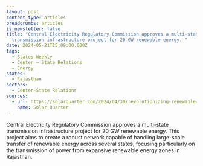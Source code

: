 ```yaml
---
layout: post
content_type: articles
breadcrumbs: articles
is_newsletter: false
title: "Central Electricity Regulatory Commission approves a multi-state
  transmission infrastructure project for 20 GW renewable energy. "
date: 2024-05-21T15:09:00.000Z
tags:
  - States Weekly
  - Center – State Relations 
  - Energy
states:
  - Rajasthan
sectors:
  - Center-State Relations
sources:
  - url: https://solarquarter.com/2024/04/30/revolutionizing-renewable-energy-advancements-in-power-transmission-infrastructure-from-rajasthan/#google_vignette
    name: Solar Quarter
---
```

Central Electricity Regulatory Commission approves a multi-state transmission infrastructure project for 20 GW renewable energy. This project aims to create a robust network capable of handling large-scale transfer of renewable energy across several states, focusing particularly on the transmission of power from expansive renewable energy zones in Rajasthan.
